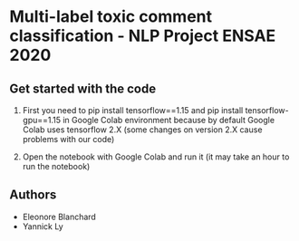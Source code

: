# Multi-label toxic comment classification - NLP Project ENSAE 2020 

## Get started with the code

1. First you need to pip install tensorflow==1.15 and pip install tensorflow-gpu==1.15 in Google Colab environment because by default Google Colab uses tensorflow 2.X (some changes on version 2.X cause problems with our code)

2. Open the notebook with Google Colab and run it (it may take an hour to run the notebook)

## Authors

* Eleonore Blanchard
* Yannick Ly


 